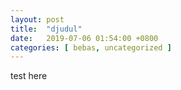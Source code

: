 ```yaml
---
layout: post
title:  "djudul"
date:   2019-07-06 01:54:00 +0800
categories: [ bebas, uncategorized ]
---
```


test here
